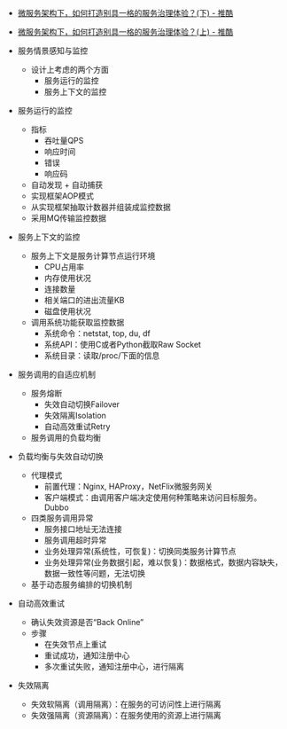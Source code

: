 
* [微服务架构下，如何打造别具一格的服务治理体验？(下) - 推酷 ](https://www.tuicool.com/articles/na6fumY)
* [微服务架构下，如何打造别具一格的服务治理体验？(上) - 推酷 ](https://www.tuicool.com/articles/iQNZfiV)

* 服务情景感知与监控
  * 设计上考虑的两个方面
    * 服务运行的监控
    * 服务上下文的监控
* 服务运行的监控
  * 指标
    * 吞吐量QPS
    * 响应时间
    * 错误
    * 响应码
  * 自动发现 + 自动捕获
  * 实现框架AOP模式
  * 从实现框架抽取计数器并组装成监控数据
  * 采用MQ传输监控数据
* 服务上下文的监控
  * 服务上下文是服务计算节点运行环境
    * CPU占用率
    * 内存使用状况
    * 连接数量
    * 相关端口的进出流量KB
    * 磁盘使用状况
  * 调用系统功能获取监控数据
    * 系统命令：netstat, top, du, df
    * 系统API：使用C或者Python截取Raw Socket 
    * 系统目录：读取/proc/下面的信息
* 服务调用的自适应机制
  * 服务熔断
    * 失效自动切换Failover
    * 失效隔离Isolation
    * 自动高效重试Retry
  * 服务调用的负载均衡
* 负载均衡与失效自动切换
  * 代理模式
    * 前置代理：Nginx, HAProxy，NetFlix微服务网关
    * 客户端模式：由调用客户端决定使用何种策略来访问目标服务。Dubbo
  * 四类服务调用异常
    * 服务接口地址无法连接
    * 服务调用超时异常
    * 业务处理异常(系统性，可恢复)：切换同类服务计算节点
    * 业务处理异常(业务数据引起，难以恢复)：数据格式，数据内容缺失，数据一致性等问题，无法切换
  * 基于动态服务编排的切换机制
* 自动高效重试
  * 确认失效资源是否“Back Online”
  * 步骤
    * 在失效节点上重试
    * 重试成功，通知注册中心
    * 多次重试失败，通知注册中心，进行隔离
* 失效隔离
  * 失效软隔离（调用隔离）：在服务的可访问性上进行隔离
  * 失效强隔离（资源隔离）：在服务使用的资源上进行隔离